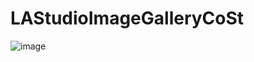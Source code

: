 # LAStudioImageGalleryCoSt
![image](https://user-images.githubusercontent.com/50366078/220596740-16d8d128-2398-4d3b-adc5-e806c2407e59.png)
